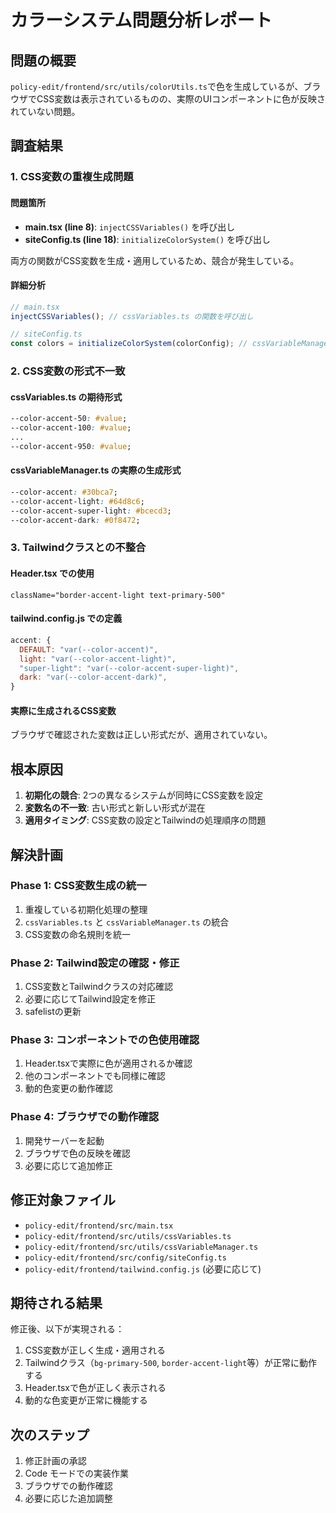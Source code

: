 # カラーシステム問題分析レポート

## 問題の概要

`policy-edit/frontend/src/utils/colorUtils.ts`で色を生成しているが、ブラウザでCSS変数は表示されているものの、実際のUIコンポーネントに色が反映されていない問題。

## 調査結果

### 1. CSS変数の重複生成問題

#### 問題箇所
- **main.tsx (line 8)**: `injectCSSVariables()` を呼び出し
- **siteConfig.ts (line 18)**: `initializeColorSystem()` を呼び出し

両方の関数がCSS変数を生成・適用しているため、競合が発生している。

#### 詳細分析
```typescript
// main.tsx
injectCSSVariables(); // cssVariables.ts の関数を呼び出し

// siteConfig.ts
const colors = initializeColorSystem(colorConfig); // cssVariableManager.ts の関数を呼び出し
```

### 2. CSS変数の形式不一致

#### cssVariables.ts の期待形式
```css
--color-accent-50: #value;
--color-accent-100: #value;
...
--color-accent-950: #value;
```

#### cssVariableManager.ts の実際の生成形式
```css
--color-accent: #30bca7;
--color-accent-light: #64d8c6;
--color-accent-super-light: #bcecd3;
--color-accent-dark: #0f8472;
```

### 3. Tailwindクラスとの不整合

#### Header.tsx での使用
```tsx
className="border-accent-light text-primary-500"
```

#### tailwind.config.js での定義
```javascript
accent: {
  DEFAULT: "var(--color-accent)",
  light: "var(--color-accent-light)",
  "super-light": "var(--color-accent-super-light)",
  dark: "var(--color-accent-dark)",
}
```

#### 実際に生成されるCSS変数
ブラウザで確認された変数は正しい形式だが、適用されていない。

## 根本原因

1. **初期化の競合**: 2つの異なるシステムが同時にCSS変数を設定
2. **変数名の不一致**: 古い形式と新しい形式が混在
3. **適用タイミング**: CSS変数の設定とTailwindの処理順序の問題

## 解決計画

### Phase 1: CSS変数生成の統一
1. 重複している初期化処理の整理
2. `cssVariables.ts` と `cssVariableManager.ts` の統合
3. CSS変数の命名規則を統一

### Phase 2: Tailwind設定の確認・修正
1. CSS変数とTailwindクラスの対応確認
2. 必要に応じてTailwind設定を修正
3. safelistの更新

### Phase 3: コンポーネントでの色使用確認
1. Header.tsxで実際に色が適用されるか確認
2. 他のコンポーネントでも同様に確認
3. 動的色変更の動作確認

### Phase 4: ブラウザでの動作確認
1. 開発サーバーを起動
2. ブラウザで色の反映を確認
3. 必要に応じて追加修正

## 修正対象ファイル

- `policy-edit/frontend/src/main.tsx`
- `policy-edit/frontend/src/utils/cssVariables.ts`
- `policy-edit/frontend/src/utils/cssVariableManager.ts`
- `policy-edit/frontend/src/config/siteConfig.ts`
- `policy-edit/frontend/tailwind.config.js` (必要に応じて)

## 期待される結果

修正後、以下が実現される：
1. CSS変数が正しく生成・適用される
2. Tailwindクラス（`bg-primary-500`, `border-accent-light`等）が正常に動作する
3. Header.tsxで色が正しく表示される
4. 動的な色変更が正常に機能する

## 次のステップ

1. 修正計画の承認
2. Code モードでの実装作業
3. ブラウザでの動作確認
4. 必要に応じた追加調整
